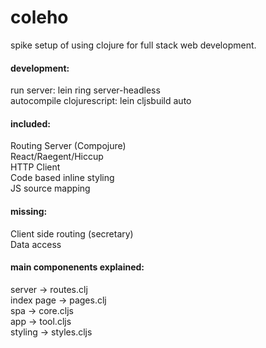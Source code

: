 # coleho
spike setup of using clojure for full stack web development.

#### development:
run server: lein ring server-headless  
autocompile clojurescript: lein cljsbuild auto  

#### included:
Routing Server (Compojure)  
React/Raegent/Hiccup  
HTTP Client  
Code based inline styling  
JS source mapping  

#### missing:
Client side routing (secretary)  
Data access  

#### main componenents explained:
server -> routes.clj  
index page -> pages.clj  
spa -> core.cljs  
app -> tool.cljs  
styling -> styles.cljs  
